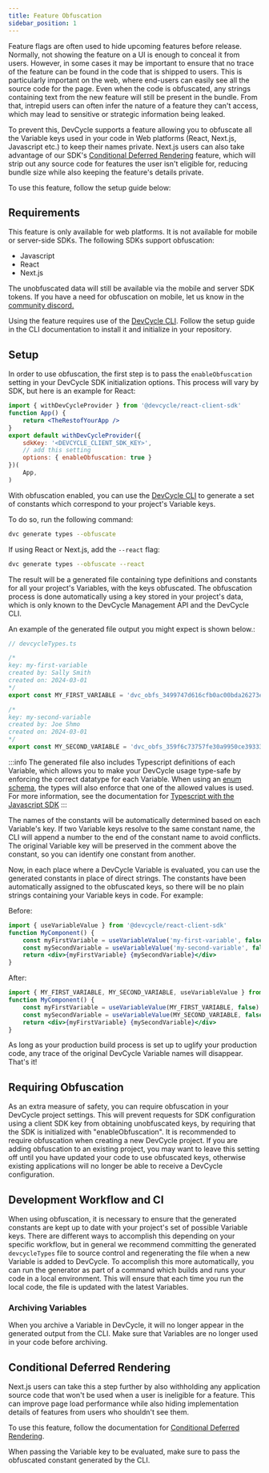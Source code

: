 ```yaml
---
title: Feature Obfuscation
sidebar_position: 1
---
```


Feature flags are often used to hide upcoming features before release. Normally, not showing the feature on a UI
is enough to conceal it from users. However, in some cases it may be important to ensure that no trace of the feature
can be found in the code that is shipped to users. This is particularly important on the web, where end-users can easily
see all the source code for the page. Even when the code is obfuscated, any strings containing text from
the new feature will still be present in the bundle. From that, intrepid users can often infer the nature of a
feature they can't access, which may lead to sensitive or strategic information being leaked.

To prevent this, DevCycle supports a feature allowing you to obfuscate all the Variable keys used in your code in Web
platforms (React, Next.js, Javascript etc.) to keep their names private. Next.js users can also take advantage of our SDK's
[Conditional Deferred Rendering](/sdk/client-side-sdks/nextjs/nextjs-usage-app#conditional-deferred-rendering-renderifenabled) feature, which will strip out any source code for features the user isn't eligible for,
reducing bundle size while also keeping the feature's details private.

To use this feature, follow the setup guide below:

## Requirements
This feature is only available for web platforms. It is not available for mobile or server-side SDKs.
The following SDKs support obfuscation:
- Javascript
- React
- Next.js

The unobfuscated data will still be available via the mobile and server SDK tokens. If you have a need for obfuscation
on mobile, let us know in the [community discord.](https://discord.gg/pKK4fJgGxG)

Using the feature requires use of the [DevCycle CLI](https://docs.devcycle.com/cli/). Follow the setup guide in the 
CLI documentation to install it and initialize in your repository.

## Setup

In order to use obfuscation, the first step is to pass the `enableObfuscation` setting in your DevCycle SDK 
initialization options. This process will vary by SDK, but here is an example for React:
```jsx
import { withDevCycleProvider } from '@devcycle/react-client-sdk'
function App() {
    return <TheRestofYourApp />
}
export default withDevCycleProvider({ 
    sdkKey: '<DEVCYCLE_CLIENT_SDK_KEY>', 
    // add this setting
    options: { enableObfuscation: true } 
})(
    App,
)
```

With obfuscation enabled, you can use the [DevCycle CLI](https://docs.devcycle.com/cli/) to generate a
set of constants which correspond to your project's Variable keys.

To do so, run the following command:
```bash
dvc generate types --obfuscate
```

If using React or Next.js, add the `--react` flag:
```bash
dvc generate types --obfuscate --react
```

The result will be a generated file containing type definitions and constants for all your project's Variables,
with the keys obfuscated. The obfuscation process is done automatically using a key stored in your project's data, which
is only known to the DevCycle Management API and the DevCycle CLI.

An example of the generated file output you might expect is shown below.:
```typescript
// devcycleTypes.ts

/*
key: my-first-variable
created by: Sally Smith
created on: 2024-03-01
*/
export const MY_FIRST_VARIABLE = 'dvc_obfs_3499747d616cfb0ac00bda26273e3577d5508f1ecaf2f1f07a2546' as ObfuscatedKey<'my-first-variable'>

/*
key: my-second-variable
created by: Joe Shmo
created on: 2024-03-01
*/
export const MY_SECOND_VARIABLE = 'dvc_obfs_359f6c73757fe30a9950ce39333c2329915a900893b3fbf164' as ObfuscatedKey<'my-second-variable'>
```

:::info
The generated file also includes Typescript definitions of each Variable, which allows you to make your DevCycle usage
type-safe by enforcing the correct datatype for each Variable. When using an 
[enum schema](https://devcycle-docs-git-obfuscation-devcyclehq.vercel.app/topics/security-guardrails/variable-schemas), 
the types will also enforce that one of the allowed values is used. For more information, see the documentation for 
[Typescript with the Javascript SDK](/sdk/client-side-sdks/javascript/javascript-typescript)
:::

The names of the constants will be automatically determined based on each Variable's key. If two Variable keys resolve
to the same constant name, the CLI will append a number to the end of the constant name to avoid conflicts. The original
Variable key will be preserved in the comment above the constant, so you can identify one constant from another.

Now, in each place where a DevCycle Variable is evaluated, you can use the generated constants in place of direct strings.
The constants have been automatically assigned to the obfuscated keys, so there will be no plain strings containing
your Variable keys in code. For example:

Before:
```jsx
import { useVariableValue } from '@devcycle/react-client-sdk'
function MyComponent() {
    const myFirstVariable = useVariableValue('my-first-variable', false)
    const mySecondVariable = useVariableValue('my-second-variable', false)
    return <div>{myFirstVariable} {mySecondVariable}</div>
}
```

After:
```jsx
import { MY_FIRST_VARIABLE, MY_SECOND_VARIABLE, useVariableValue } from './devcycle'
function MyComponent() {
    const myFirstVariable = useVariableValue(MY_FIRST_VARIABLE, false)
    const mySecondVariable = useVariableValue(MY_SECOND_VARIABLE, false)
    return <div>{myFirstVariable} {mySecondVariable}</div>
}
```

As long as your production build process is set up to uglify your production code, any trace of the original 
DevCycle Variable names will disappear. That's it!

## Requiring Obfuscation
As an extra measure of safety, you can require obfuscation in your DevCycle project settings. This will prevent 
requests for SDK configuration using a client SDK key from obtaining unobfuscated keys, by requiring that the SDK
is initialized with "enableObfuscation". It is recommended to require obfuscation when creating a
new DevCycle project. If you are adding obfuscation to an existing project, you may want to
leave this setting off until you have updated your code to use obfuscated keys, otherwise existing applications
will no longer be able to receive a DevCycle configuration.

## Development Workflow and CI
When using obfuscation, it is necessary to ensure that the generated constants are kept up to date with your project's
set of possible Variable keys. There are different ways to accomplish this depending on your specific workflow, but in
general we recommend committing the generated `devcycleTypes` file to source control and regenerating the file when
a new Variable is added to DevCycle. To accomplish this more automatically, you can run the generator as part of a 
command which builds and runs your code in a local environment. This will ensure that each time you run the local 
code, the file is updated with the latest Variables.

### Archiving Variables
When you archive a Variable in DevCycle, it will no longer appear in the generated output from the CLI. Make sure
that Variables are no longer used in your code before archiving. 


## Conditional Deferred Rendering

Next.js users can take this a step further by also withholding any application source code that won't be used when
a user is ineligible for a feature. This can improve page load performance while also hiding implementation details
of features from users who shouldn't see them.

To use this feature, follow the documentation for [Conditional Deferred Rendering](/sdk/client-side-sdks/nextjs/nextjs-usage-app#conditional-deferred-rendering-renderifenabled).

When passing the Variable key to be evaluated, make sure to pass the obfuscated constant generated by the CLI.


